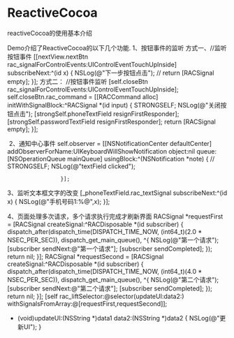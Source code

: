 # ReactiveCocoa
reactiveCocoa的使用基本介绍

Demo介绍了ReactiveCocoa的以下几个功能.
1、按钮事件的监听
方式一、//监听按钮事件
	[[nextView.nextBtn rac_signalForControlEvents:UIControlEventTouchUpInside]
	 subscribeNext:^(id x) {
		 NSLog(@"下一步按钮点击");
//		 return [RACSignal empty];
	 }];
方式二：
//按钮事件监听
	[self.closeBtn rac_signalForControlEvents:UIControlEventTouchUpInside];
	self.closeBtn.rac_command = [[RACCommand alloc] initWithSignalBlock:^RACSignal *(id input) {
		STRONGSELF;
		NSLog(@"关闭按钮点击");
		[strongSelf.phoneTextField resignFirstResponder];
		[strongSelf.passwordTextField resignFirstResponder];
		return [RACSignal empty];
	}];
  
  2、通知中心事件
  self.observer = [[NSNotificationCenter defaultCenter]
					 addObserverForName:UIKeyboardWillShowNotification
					 object:nil
					 queue:[NSOperationQueue mainQueue] usingBlock:^(NSNotification *note) {
//						 STRONGSELF;
						 NSLog(@"textField clicked");
						 
					 }];
3、监听文本框文字的改变
[_phoneTextField.rac_textSignal subscribeNext:^(id x) {
		NSLog(@"手机号码1:%@",x);
	}];
 
 4、页面处理多次请求，多个请求执行完成才刷新界面
 RACSignal *requestFirst = [RACSignal createSignal:^RACDisposable *(id<RACSubscriber> subscriber) {
		dispatch_after(dispatch_time(DISPATCH_TIME_NOW, (int64_t)(2.0 * NSEC_PER_SEC)), dispatch_get_main_queue(), ^{
			NSLog(@"第一个请求");
			[subscriber sendNext:@"第一个请求"];
			[subscriber sendCompleted];
		});
		return nil;
	}];
	RACSignal *requestSecond = [RACSignal createSignal:^RACDisposable *(id<RACSubscriber> subscriber) {
		dispatch_after(dispatch_time(DISPATCH_TIME_NOW, (int64_t)(4.0 * NSEC_PER_SEC)), dispatch_get_main_queue(), ^{
			NSLog(@"第二个请求");
			[subscriber sendNext:@"第二个请求"];
			[subscriber sendCompleted];
		});
		return nil;
	}];
	[self rac_liftSelector:@selector(updateUI:data2:) withSignalsFromArray:@[requestFirst,requestSecond]];
  
  - (void)updateUI:(NSString *)data1 data2:(NSString *)data2
{
	NSLog(@"更新UI");
}
